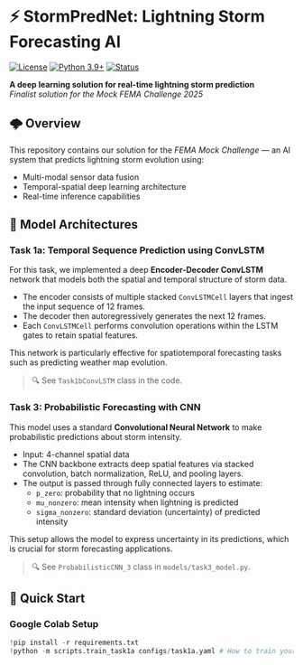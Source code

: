 # ⚡ StormPredNet: Lightning Storm Forecasting AI

[![License](https://img.shields.io/badge/License-MIT-blue.svg)](https://opensource.org/licenses/MIT)
[![Python 3.9+](https://img.shields.io/badge/Python-3.9%2B-green.svg)](https://www.python.org/)
[![Status](https://img.shields.io/badge/Status-Active%20Development-orange)]()

**A deep learning solution for real-time lightning storm prediction**  
*Finalist solution for the Mock FEMA Challenge 2025*

## 🌩️ Overview

This repository contains our solution for the *FEMA Mock Challenge* — an AI system that predicts lightning storm evolution using:
- Multi-modal sensor data fusion  
- Temporal-spatial deep learning architecture  
- Real-time inference capabilities  

## 🧠 Model Architectures

### Task 1a: Temporal Sequence Prediction using ConvLSTM

For this task, we implemented a deep **Encoder-Decoder ConvLSTM** network that models both the spatial and temporal structure of storm data.

- The encoder consists of multiple stacked `ConvLSTMCell` layers that ingest the input sequence of 12 frames.
- The decoder then autoregressively generates the next 12 frames.
- Each `ConvLSTMCell` performs convolution operations within the LSTM gates to retain spatial features.

This network is particularly effective for spatiotemporal forecasting tasks such as predicting weather map evolution.

> 🔍 See `Task1bConvLSTM` class in the code.

### Task 3: Probabilistic Forecasting with CNN

This model uses a standard **Convolutional Neural Network** to make probabilistic predictions about storm intensity.

- Input: 4-channel spatial data
- The CNN backbone extracts deep spatial features via stacked convolution, batch normalization, ReLU, and pooling layers.
- The output is passed through fully connected layers to estimate:
  - `p_zero`: probability that no lightning occurs
  - `mu_nonzero`: mean intensity when lightning is predicted
  - `sigma_nonzero`: standard deviation (uncertainty) of predicted intensity

This setup allows the model to express uncertainty in its predictions, which is crucial for storm forecasting applications.

> 🔍 See `ProbabilisticCNN_3` class in `models/task3_model.py`.

## 🚀 Quick Start

### Google Colab Setup

```python
!pip install -r requirements.txt
!python -m scripts.train_task1a configs/task1a.yaml # How to train your model
